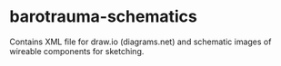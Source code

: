 # barotrauma-schematics
Contains XML file for draw.io (diagrams.net) and schematic images of wireable components for sketching.
